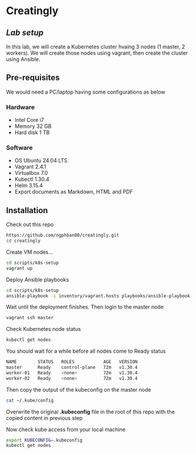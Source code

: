 # Creatingly
## _Lab setup_


In this lab, we will create a Kubernetes cluster hvaing 3 nodes (1 master, 2 workers). We will create those nodes using vagrant, then create the cluster using Ansible.

## Pre-requisites
We would need a PC/laptop having some configurations as below

### Hardware
- Intel Core i7
- Memory 32 GB
- Hard disk 1 TB

### Software
- OS Ubuntu 24.04 LTS
- Vagrant 2.4.1
- Virtualbox 7.0
- Kubectl 1.30.4
- Helm 3.15.4
- Export documents as Markdown, HTML and PDF

## Installation

Check out this repo

```sh
https://github.com/ngphban00/creatingly.git
cd creatingly
```

Create VM nodes...
```sh
cd scripts/k8s-setup
vagrant up
```

Deploy Ansible playbooks
```sh
cd scripts/k8s-setup
ansible-playbook -i inventory/vagrant.hosts playbooks/ansible-playbook.yaml
```

Wait until the deployment finishes. Then login to the master node
```sh
vagrant ssh master
```

Check Kubernetes node status
```sh
kubectl get nodes
```

You should wait for a while before all nodes come to Ready status
```sh
NAME        STATUS   ROLES           AGE   VERSION
master      Ready    control-plane   72m   v1.30.4
worker-01   Ready    <none>          72m   v1.30.4
worker-02   Ready    <none>          72m   v1.30.4
```

Then copy the output of the kubeconfig on the master node
```sh
cat ~/.kube/config
```

Overwrite the original __.kubeconfig__ file in the root of this repo with the copied content in previous step

Now check kube access from your local machine
```sh
export KUBECONFIG=.kubeconfig
kubectl get nodes
```
